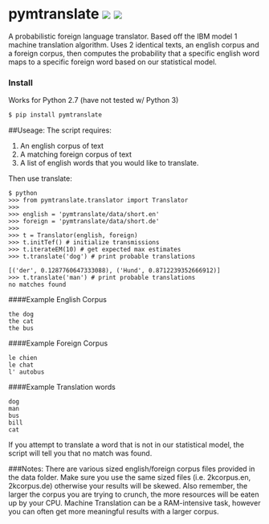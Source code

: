 pymtranslate <a href="https://travis-ci.org/accraze/pymtranslate" target="_blank"><img src="https://travis-ci.org/accraze/pymtranslate.svg?branch=master"/></a> <a href="https://pypi.python.org/pypi/pymtranslate" target="_blank"><img src="https://img.shields.io/pypi/v/pymtranslate.svg"/></a>
===========================
A probabilistic foreign language translator. Based off the IBM model 1 machine translation algorithm. Uses 2 identical texts, an english corpus and a foreign corpus, then computes the probability that a specific english word maps to a specific foreign word based on our statistical model.


### Install
Works for Python 2.7 (have not tested w/ Python 3)
```bash
$ pip install pymtranslate
```

##Useage:
The script requires:
 
1. An english corpus of text
2. A matching foreign corpus of text
3. A list of english words that you would like to translate.

Then use translate:
```
$ python
>>> from pymtranslate.translator import Translator
>>>
>>> english = 'pymtranslate/data/short.en'
>>> foreign = 'pymtranslate/data/short.de'
>>>
>>> t = Translator(english, foreign)
>>> t.initTef() # initialize transmissions
>>> t.iterateEM(10) # get expected max estimates
>>> t.translate('dog') # print probable translations

[('der', 0.1287760647333088), ('Hund', 0.8712239352666912)]
>>> t.translate('man') # print probable translations
no matches found

```

####Example English Corpus
```
the dog
the cat
the bus
```

####Example Foreign Corpus
```
le chien
le chat
l' autobus
```

####Example Translation words
```
dog
man
bus
bill
cat
```
If you attempt to translate a word that is not in our statistical model, the script will tell you that no match was found.

###Notes:
There are various sized english/foreign corpus files provided in the data folder. Make sure you use the same sized files (i.e. 2kcorpus.en, 2kcorpus.de) otherwise your results will be skewed. Also remember, the larger the corpus you are trying to crunch, the more resources will be eaten up by your CPU. Machine Translation can be a RAM-intensive task, however you can often get more meaningful results with a larger corpus.



